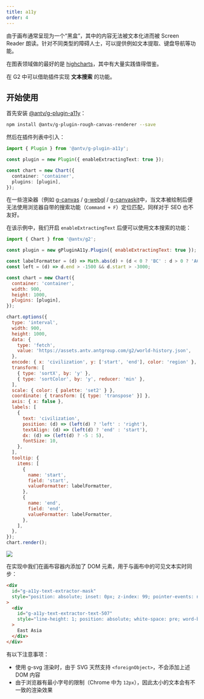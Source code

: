 ```yaml
---
title: a11y
order: 4
---
```


由于画布通常呈现为一个“黑盒”，其中的内容无法被文本化进而被 Screen Reader 朗读。针对不同类型的障碍人士，可以提供例如文本提取、键盘导航等功能。

在图表领域做的最好的是 [highcharts](https://www.highcharts.com/blog/accessibility/)，其中有大量实践值得借鉴。

在 G2 中可以借助插件实现 **文本搜索** 的功能。

## 开始使用

首先安装 [@antv/g-plugin-a11y](https://www.npmjs.com/package/@antv/g-plugin-a11y)：

```bash
npm install @antv/g-plugin-rough-canvas-renderer --save
```

然后在插件列表中引入：

```ts
import { Plugin } from '@antv/g-plugin-a11y';

const plugin = new Plugin({ enableExtractingText: true });

const chart = new Chart({
  container: 'container',
  plugins: [plugin],
});
```

在一些渲染器（例如 [g-canvas](https://www.npmjs.com/package/@antv/g-canvas) / [g-webgl](https://www.npmjs.com/package/@antv/g-webgl) / [g-canvaskit](https://www.npmjs.com/package/@antv/g-canvaskit)中，当文本被绘制后便无法使用浏览器自带的搜索功能（`Command + F`）定位匹配，同样对于 SEO 也不友好。

在该示例中，我们开启 `enableExtractingText` 后便可以使用文本搜索的功能：

```js | ob { inject: true }
import { Chart } from '@antv/g2';

const plugin = new gPluginA11y.Plugin({ enableExtractingText: true });

const labelFormatter = (d) => Math.abs(d) + (d < 0 ? 'BC' : d > 0 ? 'AC' : '');
const left = (d) => d.end > -1500 && d.start > -3000;

const chart = new Chart({
  container: 'container',
  width: 900,
  height: 1000,
  plugins: [plugin],
});

chart.options({
  type: 'interval',
  width: 900,
  height: 1000,
  data: {
    type: 'fetch',
    value: 'https://assets.antv.antgroup.com/g2/world-history.json',
  },
  encode: { x: 'civilization', y: ['start', 'end'], color: 'region' },
  transform: [
    { type: 'sortX', by: 'y' },
    { type: 'sortColor', by: 'y', reducer: 'min' },
  ],
  scale: { color: { palette: 'set2' } },
  coordinate: { transform: [{ type: 'transpose' }] },
  axis: { x: false },
  labels: [
    {
      text: 'civilization',
      position: (d) => (left(d) ? 'left' : 'right'),
      textAlign: (d) => (left(d) ? 'end' : 'start'),
      dx: (d) => (left(d) ? -5 : 5),
      fontSize: 10,
    },
  ],
  tooltip: {
    items: [
      {
        name: 'start',
        field: 'start',
        valueFormatter: labelFormatter,
      },
      {
        name: 'end',
        field: 'end',
        valueFormatter: labelFormatter,
      },
    ],
  },
});
chart.render();
```

<img src="https://mdn.alipayobjects.com/huamei_qa8qxu/afts/img/A*-DqaS7pvbkAAAAAAAAAAAAAAemJ7AQ/original
">

在实现中我们在画布容器内添加了 DOM 元素，用于与画布中的可见文本实时同步：

```html
<div
  id="g-a11y-text-extractor-mask"
  style="position: absolute; inset: 0px; z-index: 99; pointer-events: none; user-select: none; overflow: hidden;"
>
  <div
    id="g-a11y-text-extractor-text-507"
    style="line-height: 1; position: absolute; white-space: pre; word-break: keep-all; color: transparent !important; font-family: sans-serif; font-size: 12px; transform-origin: 0px 0px; transform: translate(0px, 0px) translate(0px, -50%) matrix3d(1, 0, 0, 0, 0, 1, 0, 0, 0, 0, 1, 0, 215.856, 24, 0, 1);"
  >
    East Asia
  </div>
</div>
```

有以下注意事项：

- 使用 g-svg 渲染时，由于 SVG 天然支持 `<foreignObject>`，不会添加上述 DOM 内容
- 由于浏览器有最小字号的限制（Chrome 中为 `12px`），因此太小的文本会有不一致的渲染效果
